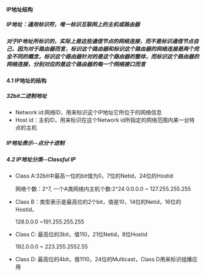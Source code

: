 #### IP地址结构

##### IP地址：通用标识符，唯一标识互联网上的**主机**或**路由器**
##### 对于IP地址所标识的，实际上是这些通信节点的网络连接，而不是标识通信节点自己，因为对于路由器而言，标识这个路由器和标识这个路由器的网络连接是两个完全不同的概念，标识这个路由器针对的是这个路由器的整体，而标识这个路由器的网络连接，分别对应的是这个路由器的每一个网络接口而言

#### 4.1 IP地址的结构
##### 32bit二进制地址
* Network id:网络ID，用来标识这个IP地址它所位于的网络信息
* Host id：主机ID，用来标识在这个Network id所指定的网络范围内某一台特点的主机

##### IP地址表示--点分十进制

##### 4.2 IP地址分类--Classful IP
* Class A:32bit中最高一位的bit值为0，7位的Netid，24位的Hostid

    网络个数：2^7,
    一个A类网络内主机个数:2^24
    0.0.0.0 ~ 127.255.255.255
* Class B：类型表示是最高位的2个bit，值是10，14位的Netid，16位的Hostid，

    128.0.0.0 ~191.255.255.255
* Class C: 最高位的3bit，值110，21位Netid，8位Hostid

    192.0.0.0 ~ 223.255.2552.55
* Class D: 最高位的4bit，值1110，24位的Multicast，Class D用来标识组播应用
